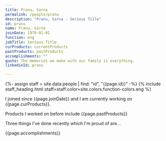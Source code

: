 ```yaml
---
title: Pranu, Sarna
permalink: /people/pranu
description: "Pranu, Sarna - Serious Title"
id: pranu
name: Pranu, Sarna
joinDate: 1970-01-01
function: eng
jobTitle: Serious Title
curProducts: currentProducts
pastProducts: pastProducts
accomplishments: ""
quote: The memories we make with our family is everything.
linkedinId: pranu

---
```


{%- assign staff = site.data.people | find: "id", "{{page.id}}" -%}
{% include staff_heading.html staff=staff color=site.colors.function-colors.eng %}

<p>I joined since {{page.joinDate}} and I am currently working on {{page.curProducts}}.</p>

<p>Products I worked on before include {{page.pastProducts}}</p>

<p>Three things I've done recently which I'm proud of are...</p>
{{page.accomplishments}}
